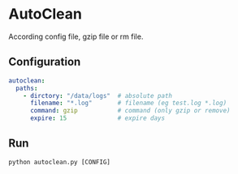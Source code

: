 # AutoClean

According config file,  gzip file or rm file.

## Configuration

```yaml
autoclean:
  paths:
    - dirctory: "/data/logs"  # absolute path
      filename: "*.log"       # filename (eg test.log *.log)
      command: gzip           # command (only gzip or remove)
      expire: 15              # expire days
```  

## Run

```
python autoclean.py [CONFIG]
```